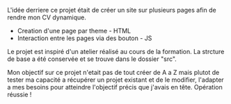 L'idée derriere ce projet était de créer un site sur plusieurs pages afin de rendre mon CV dynamique.

- Creation d'une page par theme - HTML
- Interaction entre les pages via des bouton - JS


Le projet est inspiré d'un atelier réalisé au cours de la formation.
La strcture de base a été conservée et se trouve dans le dossier "src".

Mon objectif sur ce projet n'etait pas de tout créer de A a Z mais plutot de tester ma capacité a récupérer un projet existant et de le modifier, l'adapter a mes besoins pour atteindre l'objectif précis que j'avais en tête.
Opération réussie !
